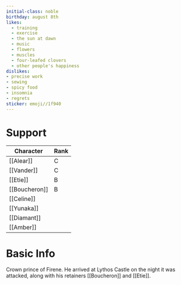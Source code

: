 ```yaml
---
initial-class: noble
birthday: august 8th
likes:
  - training
  - exercise
  - the sun at dawn
  - music
  - flowers
  - muscles
  - four-leafed clovers
  - other people's happiness
dislikes:
- precise work
- sewing
- spicy food
- insomnia
- regrets
sticker: emoji//1f940
---
```


# Support

| Character     | Rank |
| ------------- | ---- |
| [[Alear]]     | C    |
| [[Vander]]    | C    |
| [[Etie]]      | B    |
| [[Boucheron]] | B    |
| [[Celine]]    |      |
| [[Yunaka]]    |      |
| [[Diamant]]   |      |
| [[Amber]]              |      |

# Basic Info

Crown prince of Firene. He arrived at Lythos Castle on the night it was attacked, along with his retainers [[Boucheron]] and [[Etie]].

